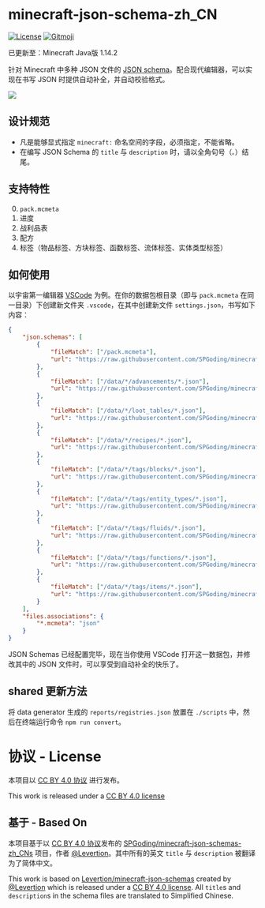 # minecraft-json-schema-zh_CN

[![License](https://img.shields.io/badge/License-CC%20BY%204.0-blue.svg?style=flat-square)](https://creativecommons.org/licenses/by/4.0/)
[![Gitmoji](https://img.shields.io/badge/gitmoji-%20😜%20😍-FFDD67.svg?style=flat-square)](https://gitmoji.carloscuesta.me/)

已更新至：Minecraft Java版 1.14.2

针对 Minecraft 中多种 JSON 文件的 [JSON schema](http://json-schema.org/)。配合现代编辑器，可以实现在书写 JSON 时提供自动补全，并自动校验格式。

![](https://i.loli.net/2019/06/16/5d05be6ce9ed297423.gif)

## 设计规范

- 凡是能够显式指定 `minecraft:` 命名空间的字段，必须指定，不能省略。
- 在编写 JSON Schema 的 `title` 与 `description` 时，请以全角句号（`。`）结尾。

## 支持特性

0. `pack.mcmeta`
1. 进度
2. 战利品表
3. 配方
4. 标签（物品标签、方块标签、函数标签、流体标签、实体类型标签）

## 如何使用

以宇宙第一编辑器 [VSCode](https://code.visualstudio.com/) 为例。在你的数据包根目录（即与 `pack.mcmeta` 在同一目录）下创建新文件夹 `.vscode`，在其中创建新文件 `settings.json`，书写如下内容：

```JSON
{
    "json.schemas": [
        {
            "fileMatch": ["/pack.mcmeta"],
            "url": "https://raw.githubusercontent.com/SPGoding/minecraft-json-schemas-zh_CN/master/java/data/pack.mcmeta.json"
        },
        {
            "fileMatch": ["/data/*/advancements/*.json"],
            "url": "https://raw.githubusercontent.com/SPGoding/minecraft-json-schemas-zh_CN/master/java/data/advancement.json"
        },
        {
            "fileMatch": ["/data/*/loot_tables/*.json"],
            "url": "https://raw.githubusercontent.com/SPGoding/minecraft-json-schemas-zh_CN/master/java/data/loot_table.json"
        },
        {
            "fileMatch": ["/data/*/recipes/*.json"],
            "url": "https://raw.githubusercontent.com/SPGoding/minecraft-json-schemas-zh_CN/master/java/data/recipe.json"
        },
        {
            "fileMatch": ["/data/*/tags/blocks/*.json"],
            "url": "https://raw.githubusercontent.com/SPGoding/minecraft-json-schemas-zh_CN/master/java/data/tags/block.json"
        },
        {
            "fileMatch": ["/data/*/tags/entity_types/*.json"],
            "url": "https://raw.githubusercontent.com/SPGoding/minecraft-json-schemas-zh_CN/master/java/data/tags/entity_type.json"
        },
        {
            "fileMatch": ["/data/*/tags/fluids/*.json"],
            "url": "https://raw.githubusercontent.com/SPGoding/minecraft-json-schemas-zh_CN/master/java/data/tags/fluid.json"
        },
        {
            "fileMatch": ["/data/*/tags/functions/*.json"],
            "url": "https://raw.githubusercontent.com/SPGoding/minecraft-json-schemas-zh_CN/master/java/data/tags/function.json"
        },
        {
            "fileMatch": ["/data/*/tags/items/*.json"],
            "url": "https://raw.githubusercontent.com/SPGoding/minecraft-json-schemas-zh_CN/master/java/data/tags/item.json"
        }
    ],
    "files.associations": {
        "*.mcmeta": "json"
    }
}
```

JSON Schemas 已经配置完毕，现在当你使用 VSCode 打开这一数据包，并修改其中的 JSON 文件时，可以享受到自动补全的快乐了。

## shared 更新方法

将 data generator 生成的 `reports/registries.json` 放置在 `./scripts` 中，然后在终端运行命令 `npm run convert`。

# 协议 - License

本项目以 [CC BY 4.0 协议](https://creativecommons.org/licenses/by/4.0/deed.zh) 进行发布。

This work is released under a [CC BY 4.0 license](https://creativecommons.org/licenses/by/4.0)

## 基于 - Based On

本项目基于以 [CC BY 4.0 协议](https://creativecommons.org/licenses/by/4.0/deed.zh)发布的 [SPGoding/minecraft-json-schemas-zh_CNs](https://github.com/SPGoding/minecraft-json-schemas-zh_CNs) 项目，作者 [@Levertion](https://github.com/Levertion)。其中所有的英文 `title` 与 `description` 被翻译为了简体中文。

This work is based on [Levertion/minecraft-json-schemas](https://github.com/Levertion/minecraft-json-schemas) created by [@Levertion](https://github.com/Levertion) which is released under a [CC BY 4.0 license](https://creativecommons.org/licenses/by/4.0/). All `title`s and `description`s in the schema files are translated to Simplified Chinese.
